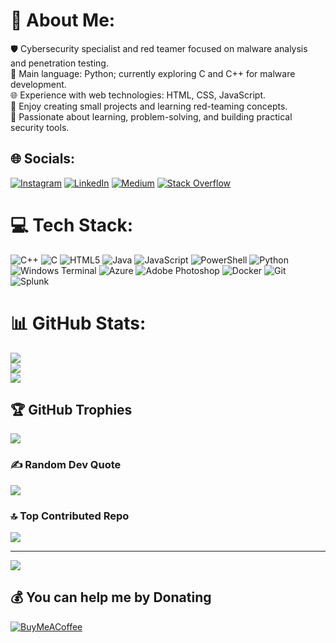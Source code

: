 # 💫 About Me:
🛡️ Cybersecurity specialist and red teamer focused on malware analysis and penetration testing.<br>🐍 Main language: Python; currently exploring C and C++ for malware development.<br>🌐 Experience with web technologies: HTML, CSS, JavaScript.<br>🔧 Enjoy creating small projects and learning red-teaming concepts.<br>🚀 Passionate about learning, problem-solving, and building practical security tools.


## 🌐 Socials:
[![Instagram](https://img.shields.io/badge/Instagram-%23E4405F.svg?logo=Instagram&logoColor=white)](https://instagram.com/lior_lr22) [![LinkedIn](https://img.shields.io/badge/LinkedIn-%230077B5.svg?logo=linkedin&logoColor=white)](https://www.linkedin.com/in/liorlerner) [![Medium](https://img.shields.io/badge/Medium-12100E?logo=medium&logoColor=white)](https://medium.com/@https://medium.com/@liorlerner2005) [![Stack Overflow](https://img.shields.io/badge/-Stackoverflow-FE7A16?logo=stack-overflow&logoColor=white)](https://stackoverflow.com/users/13384312) 

# 💻 Tech Stack:
![C++](https://img.shields.io/badge/c++-%2300599C.svg?style=for-the-badge&logo=c%2B%2B&logoColor=white) ![C](https://img.shields.io/badge/c-%2300599C.svg?style=for-the-badge&logo=c&logoColor=white) ![HTML5](https://img.shields.io/badge/html5-%23E34F26.svg?style=for-the-badge&logo=html5&logoColor=white) ![Java](https://img.shields.io/badge/java-%23ED8B00.svg?style=for-the-badge&logo=openjdk&logoColor=white) ![JavaScript](https://img.shields.io/badge/javascript-%23323330.svg?style=for-the-badge&logo=javascript&logoColor=%23F7DF1E) ![PowerShell](https://img.shields.io/badge/PowerShell-%235391FE.svg?style=for-the-badge&logo=powershell&logoColor=white) ![Python](https://img.shields.io/badge/python-3670A0?style=for-the-badge&logo=python&logoColor=ffdd54) ![Windows Terminal](https://img.shields.io/badge/Windows%20Terminal-%234D4D4D.svg?style=for-the-badge&logo=windows-terminal&logoColor=white) ![Azure](https://img.shields.io/badge/azure-%230072C6.svg?style=for-the-badge&logo=microsoftazure&logoColor=white) ![Adobe Photoshop](https://img.shields.io/badge/adobe%20photoshop-%2331A8FF.svg?style=for-the-badge&logo=adobe%20photoshop&logoColor=white) ![Docker](https://img.shields.io/badge/docker-%230db7ed.svg?style=for-the-badge&logo=docker&logoColor=white) ![Git](https://img.shields.io/badge/git-%23F05033.svg?style=for-the-badge&logo=git&logoColor=white) ![Splunk](https://img.shields.io/badge/splunk-%23000000.svg?style=for-the-badge&logo=splunk&logoColor=white)
# 📊 GitHub Stats:
![](https://github-readme-stats.vercel.app/api?username=liorlr22&theme=dark&hide_border=false&include_all_commits=false&count_private=false)<br/>
![](https://github-readme-streak-stats.herokuapp.com/?user=liorlr22&theme=dark&hide_border=false)<br/>
![](https://github-readme-stats.vercel.app/api/top-langs/?username=liorlr22&theme=dark&hide_border=false&include_all_commits=false&count_private=false&layout=compact)

## 🏆 GitHub Trophies
![](https://github-profile-trophy.vercel.app/?username=liorlr22&theme=radical&no-frame=false&no-bg=true&margin-w=4)

### ✍️ Random Dev Quote
![](https://quotes-github-readme.vercel.app/api?type=vetical&theme=dark)

### 🔝 Top Contributed Repo
![](https://github-contributor-stats.vercel.app/api?username=liorlr22&limit=5&theme=dark&combine_all_yearly_contributions=true)

---
[![](https://visitcount.itsvg.in/api?id=liorlr22&icon=0&color=0)](https://visitcount.itsvg.in)

  ## 💰 You can help me by Donating
  [![BuyMeACoffee](https://img.shields.io/badge/Buy%20Me%20a%20Coffee-ffdd00?style=for-the-badge&logo=buy-me-a-coffee&logoColor=black)](https://buymeacoffee.com/https://buymeacoffee.com/lior_lr22) 

  
<!-- Proudly created with GPRM ( https://gprm.itsvg.in ) -->
